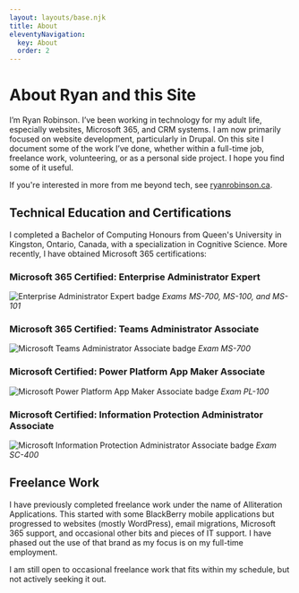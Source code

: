 ```yaml
---
layout: layouts/base.njk
title: About
eleventyNavigation:
  key: About
  order: 2
---
```


# About Ryan and this Site

I’m Ryan Robinson. I’ve been working in technology for my adult life, especially websites, Microsoft 365, and CRM systems. I am now primarily focused on website development, particularly in Drupal. On this site I document some of the work I’ve done, whether within a full-time job, freelance work, volunteering, or as a personal side project. I hope you find some of it useful.

If you're interested in more from me beyond tech, see [ryanrobinson.ca](https://ryanrobinson.ca).

## Technical Education and Certifications

I completed a Bachelor of Computing Honours from Queen's University in Kingston, Ontario, Canada, with a specialization in Cognitive Science. More recently, I have obtained Microsoft 365 certifications:

### Microsoft 365 Certified: Enterprise Administrator Expert

![Enterprise Administrator Expert badge](../../public/img/microsoft-365-certified-enterprise-administrator-expert.png "Enterprise Administrator badge")
_Exams MS-700, MS-100, and MS-101_

### Microsoft 365 Certified: Teams Administrator Associate

![Microsoft Teams Administrator Associate badge](/img/microsoft-365-certified-teams-administrator-associate.png "Teams Administrator badge")
_Exam MS-700_

### Microsoft Certified: Power Platform App Maker Associate

![Microsoft Power Platform App Maker Associate badge](/img/microsoft-certified-power-platform-app-maker-associate.png "Power Platform App Maker badge")
_Exam PL-100_

### Microsoft Certified: Information Protection Administrator Associate

![Microsoft Information Protection Administrator Associate badge](/img/microsoft-certified-information-protection-administrator-associate.png "Information Protection Administrator badge")
_Exam SC-400_

## Freelance Work

I have previously completed freelance work under the name of Alliteration Applications. This started with some BlackBerry mobile applications but progressed to websites (mostly WordPress), email migrations, Microsoft 365 support, and occasional other bits and pieces of IT support.
I have phased out the use of that brand as my focus is on my full-time employment.

I am still open to occasional freelance work that fits within my schedule, but not actively seeking it out.
